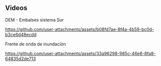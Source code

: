 ## Videos

DEM - Embalses sistema Sur

https://github.com/user-attachments/assets/b08fd7ae-8f4a-4b59-bc0d-b3ce6d48ecdd

Frente de onda de inundación 

https://github.com/user-attachments/assets/33a96298-985c-46e6-8fa8-64835d2de713

